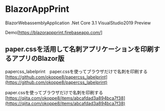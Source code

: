 # BlazorAppPrint

BlazorWebassemblyApplication
.Net Core 3.1 
VisualStudio2019 Preview

Demo[https://blazorappprint.firebaseapp.com/]

## paper.cssを活用して名刺アプリケーションを印刷するアプリのBlazor版

papercss_labelprint　paper.cssを使ってブラウザだけで名刺を印刷する
[https://github.com/okoppe8/papercss_labelprint](https://github.com/okoppe8/papercss_labelprint)

paper.cssを使ってブラウザだけで名刺を印刷する
[https://qiita.com/okoppe8/items/abcafdad3a894bca7f38](https://qiita.com/okoppe8/items/abcafdad3a894bca7f38)

